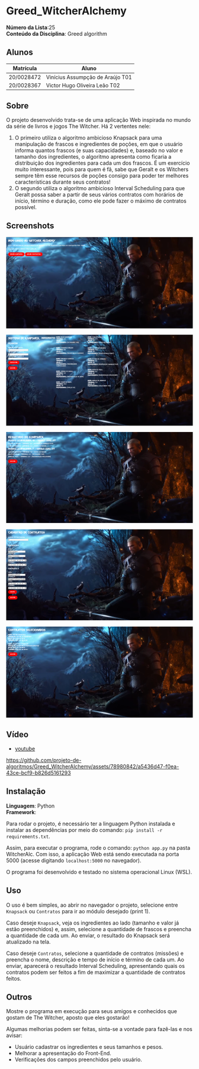 # Greed_WitcherAlchemy

**Número da Lista**:25<br>
**Conteúdo da Disciplina**: Greed algorithm<br>

## Alunos
|Matrícula | Aluno |
| -- | -- |
| 20/0028472  |  Vinícius Assumpção de Araújo T01 |
| 20/0028367  |  Victor Hugo Oliveira Leão T02 |

## Sobre

O projeto desenvolvido trata-se de uma aplicação Web inspirada no mundo da série de livros e jogos The Witcher. Há 2 vertentes nele:

1. O primeiro utiliza o algoritmo ambicioso Knapsack para uma manipulação de frascos e ingredientes de poções, em que o usuário informa quantos frascos (e suas capacidades) e, baseado no valor e tamanho dos ingredientes, o algoritmo apresenta como ficaria a distribuição dos ingredientes para cada um dos frascos. É um exercício muito interessante, pois para quem é fã, sabe que Geralt e os Witchers sempre têm esse recursos de poções consigo para poder ter melhores características durante seus contratos!
2. O segundo utiliza o algoritmo ambicioso Interval Scheduling para que Geralt possa saber a partir de seus vários contratos com horários de início, término e duração, como ele pode fazer o máximo de contratos possível.


## Screenshots

![Tela inicial](./images/print-1.png)

![Tela Knapsack](./images/print-2.png)

![Tela Knapsack - Resultado](./images/print-3.png)

![Tela Contratos](./images/print-4.png)

![Tela Contratos - Resultado](./images/print-5.png)

## Vídeo

- [youtube](https://www.youtube.com/watch?v=dORHhd0DiGA)



https://github.com/projeto-de-algoritmos/Greed_WitcherAlchemy/assets/78980842/a5436d47-f0ea-43ce-bcf9-b826d5161293



## Instalação 
**Linguagem**: Python<br>
**Framework**: <br>

Para rodar o projeto, é necessário ter a linguagem Python instalada e instalar as dependências por meio do comando: ```pip install -r requirements.txt```.

Assim, para executar o programa, rode o comando: ```python app.py``` na pasta WitcherAlc. Com isso, a aplicação Web está sendo executada na porta 5000 (acesse digitando ```localhost:5000``` no navegador).

O programa foi desenvolvido e testado no sistema operacional Linux (WSL).

## Uso 

O uso é bem simples, ao abrir no navegador o projeto, selecione entre ```Knapsack``` ou ```Contratos``` para ir ao módulo desejado (print 1).

Caso deseje ```Knapsack```, veja os ingredientes ao lado (tamanho e valor já estão preenchidos) e, assim, selecione a quantidade de frascos e preencha a quantidade de cada um. Ao enviar, o resultado do Knapsack será atualizado na tela.

Caso deseje ```Contratos```, selecione a quantidade de contratos (missões) e preencha o nome, descrição e tempo de início e término de cada um. Ao enviar, aparecerá o resultado Interval Scheduling, apresentando quais os contratos podem ser feitos a fim de maximizar a quantidade de contratos feitos.

## Outros 

Mostre o programa em execução para seus amigos e conhecidos que gostam de The Witcher, aposto que eles gostarão!

Algumas melhorias podem ser feitas, sinta-se a vontade para fazê-las e nos avisar:

- Usuário cadastrar os ingredientes e seus tamanhos e pesos.
- Melhorar a apresentação do Front-End.
- Verificações dos campos preenchidos pelo usuário.
